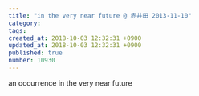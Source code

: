 ```yaml
---
title: "in the very near future @ 赤井田 2013-11-10"
category: 
tags: 
created_at: 2018-10-03 12:32:31 +0900
updated_at: 2018-10-03 12:32:31 +0900
published: true
number: 10930
---
```


an occurrence in the very near future
